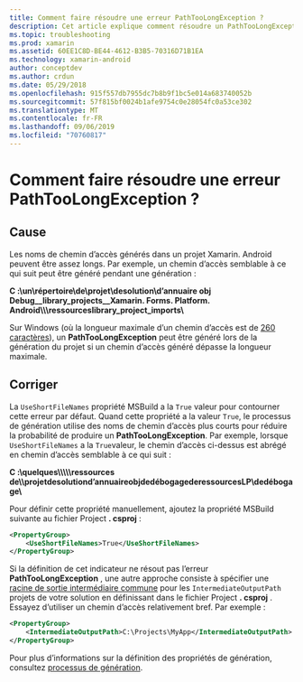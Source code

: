 ```yaml
---
title: Comment faire résoudre une erreur PathTooLongException ?
description: Cet article explique comment résoudre un PathTooLongException qui peut se produire lors de la génération d’une application.
ms.topic: troubleshooting
ms.prod: xamarin
ms.assetid: 60EE1C8D-BE44-4612-B3B5-70316D71B1EA
ms.technology: xamarin-android
author: conceptdev
ms.author: crdun
ms.date: 05/29/2018
ms.openlocfilehash: 915f557db7955dc7b8b9f1bc5e014a683740052b
ms.sourcegitcommit: 57f815bf0024b1afe9754c0e28054fc0a53ce302
ms.translationtype: MT
ms.contentlocale: fr-FR
ms.lasthandoff: 09/06/2019
ms.locfileid: "70760817"
---
```

# <a name="how-do-i-resolve-a-pathtoolongexception-error"></a>Comment faire résoudre une erreur PathTooLongException ?

## <a name="cause"></a>Cause

Les noms de chemin d’accès générés dans un projet Xamarin. Android peuvent être assez longs.
Par exemple, un chemin d’accès semblable à ce qui suit peut être généré pendant une génération :

**C :\\un\\répertoire\\de\\projet\\desolution\\d’annuaire obj Debug__library_projects__Xamarin. Forms. Platform. Android\\\\\\ressourceslibrary_project_imports\\**

Sur Windows (où la longueur maximale d’un chemin d’accès est de [260 caractères](https://msdn.microsoft.com/library/windows/desktop/aa365247.aspx)), un **PathTooLongException** peut être généré lors de la génération du projet si un chemin d’accès généré dépasse la longueur maximale. 

## <a name="fix"></a>Corriger

La `UseShortFileNames` propriété MSBuild a la `True` valeur pour contourner cette erreur par défaut. Quand cette propriété a la valeur `True`, le processus de génération utilise des noms de chemin d’accès plus courts pour réduire la probabilité de produire un **PathTooLongException**.
Par exemple, lorsque `UseShortFileNames` a la `True`valeur, le chemin d’accès ci-dessus est abrégé en chemin d’accès semblable à ce qui suit :

**C :\\quelques\\\\\\\\\\ressources de\\\\projetdesolutiond’annuaireobjdedébogagederessourcesLP\\dedébogage\\**

Pour définir cette propriété manuellement, ajoutez la propriété MSBuild suivante au fichier Project **. csproj** :

```xml
<PropertyGroup>
    <UseShortFileNames>True</UseShortFileNames>
</PropertyGroup>
```

Si la définition de cet indicateur ne résout pas l’erreur **PathTooLongException** , une autre approche consiste à spécifier une [racine de sortie intermédiaire commune](https://blogs.msdn.microsoft.com/kirillosenkov/2015/04/04/using-a-common-intermediate-and-output-directory-for-your-solution/) pour les `IntermediateOutputPath` projets de votre solution en définissant dans le fichier Project **. csproj** . Essayez d’utiliser un chemin d’accès relativement bref. Par exemple :

```xml
<PropertyGroup>
    <IntermediateOutputPath>C:\Projects\MyApp</IntermediateOutputPath>
</PropertyGroup>
```

Pour plus d’informations sur la définition des propriétés de génération, consultez [processus de génération](~/android/deploy-test/building-apps/build-process.md).
